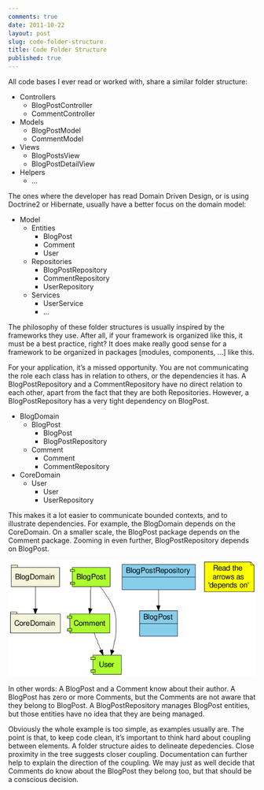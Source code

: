 ```yaml
---
comments: true
date: 2011-10-22
layout: post
slug: code-folder-structure
title: Code Folder Structure
published: true
---
```



All code bases I ever read or worked with, share a similar folder structure:


  * Controllers
    * BlogPostController
    * CommentController
  * Models
    * BlogPostModel
    * CommentModel
  * Views
    * BlogPostsView
    * BlogPostDetailView
  * Helpers
    * …


The ones where the developer has read Domain Driven Design, or is using Doctrine2 or Hibernate, usually have a better focus on the domain model:

  * Model
    * Entities
      * BlogPost
      * Comment
      * User
    * Repositories
      * BlogPostRepository
      * CommentRepository
      * UserRepository
    * Services
      * UserService
      * ...

The philosophy of these folder structures is usually inspired by the frameworks they use. After all, if your framework is organized like this, it must be a best practice, right? It does make really good sense for a framework to be organized in packages [modules, components, …] like this.

For your application, it’s a missed opportunity. You are not communicating the role each class has in relation to others, or the dependencies it has. A BlogPostRepository and a CommentRepository have no direct relation to each other, apart from the fact that they are both Repositories. However, a BlogPostRepository has a very tight dependency on BlogPost.

	
  * BlogDomain
    * BlogPost
      * BlogPost
      * BlogPostRepository
    * Comment
      * Comment
      * CommentRepository
  * CoreDomain
    * User
      * User
      * UserRepository

This makes it a lot easier to communicate bounded contexts, and to illustrate dependencies. For example, the BlogDomain depends on the CoreDomain. On a smaller scale, the BlogPost package depends on the Comment package. Zooming in even further, BlogPostRepository depends on BlogPost.

![Folder structure](/img/posts/folderstructure1.png)

In other words: A BlogPost and a Comment know about their author. A BlogPost has zero or more Comments, but the Comments are not aware that they belong to BlogPost. A BlogPostRepository manages BlogPost entities, but those entities have no idea that they are being managed.

Obviously the whole example is too simple, as examples usually are. The point is that, to keep code clean, it’s important to think hard about coupling between elements. A folder structure aides to delineate depedencies. Close proximity in the tree suggests closer coupling. Documentation can further help to explain the direction of the coupling. We may just as well decide that Comments do know about the BlogPost they belong too, but that should be a conscious decision.
